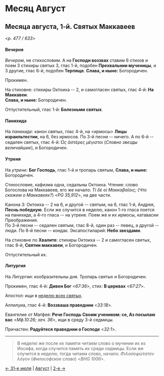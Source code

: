 
# Месяц Август

## Месяца августа, 1-й. Святых Маккавеев

<*p. 477 / 633*>

#### Вечерня

*Вечером*, не стихословим. А на **Господи воззвах** ставим 6 стихов и поем 3 стихиры святых 3, 
глас 1-й, подобен **Прехвальнии мученицы**, и 3 другие, глас 6-й, подобен **Терпяще**. 
**Слава, и ныне:** Богородичен.

Прокимен. 

На стиховне: стихиры Октоиха -- 2, и самогласен святых, глас 4-й: **На Маккавеи**.  
**Слава, и ныне:** Богородичен.

Отпустительный, глас 1-й: **Болезньми святых**.

#### Панихида

На *панихиде*: канон святых, глас 4-й, на <*ирмосы*> **Лицы израильтестии**, на 6, без ирмосов. 
По 3-й песни -- ничего. 
А по 6-й -- седален святых, глас 4-й: *̔Ως ἀστέρες μέγιστοι* (*Словно звезды величайшие*), и Богородичен.

#### Утреня

На *утрене*: **Бог Господь**, глас 1-й и тропарь святым, **Слава, и ныне:** Богородичен. 

Стихословие, кафизма одна, седальны Октоиха. 
Чтение: слово Богослова на Маккавеев, его же начало: *Τί δὲ οἱ Μακκαβαῖοις;* (*Что скажем о Маккавеях?*) 
<*PG 35,912*>, на две части.

Канона 3: Октоиха -- 2 на 6, и другой -- святым, на 6, глас 1-й, Андрея, **Песнь победную**. 
Если же случится в неделю, канон 1-го гласа поется на панихиде, а 4-го гласа -- на утрене. Поем же и их 
ирмосы, катавасии Преображения.  
По 3-й песни -- седален святым, глас 8-й, один раз -- певец, а другой -- люди. 
По 6-й песни -- кондак. 
Эксапостиларий: **Небо звездами**.

На стиховне по **Хвалите**: стихиры Октоиха -- 2 и самогласен святых, глас 8-й, **Святии маккавеи**, 
и Богородичен. 

Отпустительный их.

#### Литургия

На *Литургии*: изобразительны дня. Тропарь святых и Богородичен. 

Прокимен, глас 4-й: **Дивен Бог** <*67:36*>, стих: **В церквах** <*67:27*>. 

Апостол: ищи в [неделю всех святых](../13_moving_cycle/B_18_EUR_sunday9.ru.md#Литургия). 

Аллилуиа, глас 4-й: **Воззваша праведнии** <*33:18*>. 

Евангелие от Матфея: **Рече Господь Своим учеником: се, Аз посылаю вас** <*Мф.10:26; зач. 36*>, 
ищи в среду 3-й седмицы. 
 
Причастен: **Радуйтеся праведнии о Господе** <*32:1*>.

--- 

> В неделю же после их памяти читаем слово о мучении их из Иосифа, когда случится память их среди седмицы. 
Если же случится в неделю, тогда читаем слово, начало: *Φιλοσοφώτατον λόγον* (*Философское слово*) 
<*BHG 1006*>.

[← 31-е июля](../07_july/07_31_EUR.ru.md) | [Август](README.md#1-й) | [2-е →](08_02_EUR.ru.md) 
